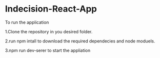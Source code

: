 # Indecision-React-App

To run the application

1.Clone the repository in you desired folder.

2.run npm intall to download the required dependecies and node moduels.

3.npm run dev-serer to start the appliation
